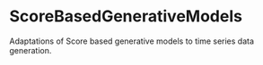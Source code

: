 # ScoreBasedGenerativeModels

Adaptations of Score based generative models to time series data generation.
